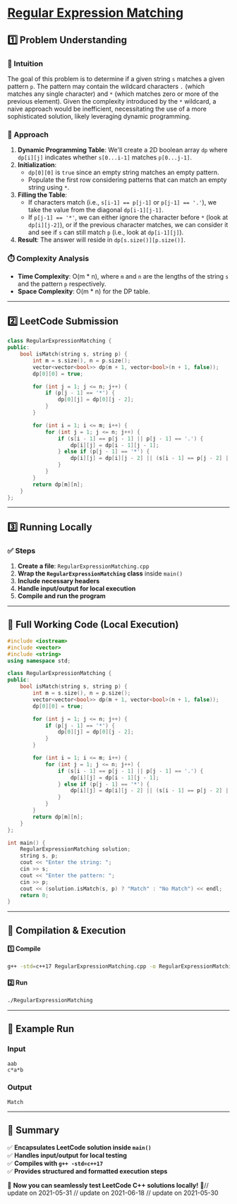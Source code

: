 # **[Regular Expression Matching](https://leetcode.com/problems/regular-expression-matching/description/)**  

## **1️⃣ Problem Understanding**  
### **📌 Intuition**  
The goal of this problem is to determine if a given string `s` matches a given pattern `p`. The pattern may contain the wildcard characters `.` (which matches any single character) and `*` (which matches zero or more of the previous element). Given the complexity introduced by the `*` wildcard, a naive approach would be inefficient, necessitating the use of a more sophisticated solution, likely leveraging dynamic programming.

### **🚀 Approach**  
1. **Dynamic Programming Table**: We'll create a 2D boolean array `dp` where `dp[i][j]` indicates whether `s[0...i-1]` matches `p[0...j-1]`.
2. **Initialization**: 
   - `dp[0][0]` is `true` since an empty string matches an empty pattern.
   - Populate the first row considering patterns that can match an empty string using `*`.
3. **Filling the Table**:
   - If characters match (i.e., `s[i-1] == p[j-1]` or `p[j-1] == '.'`), we take the value from the diagonal `dp[i-1][j-1]`.
   - If `p[j-1] == '*'`, we can either ignore the character before `*` (look at `dp[i][j-2]`), or if the previous character matches, we can consider it and see if `s` can still match `p` (i.e., look at `dp[i-1][j]`).
4. **Result**: The answer will reside in `dp[s.size()][p.size()]`.

### **⏱️ Complexity Analysis**  
- **Time Complexity**: O(m * n), where `m` and `n` are the lengths of the string `s` and the pattern `p` respectively.  
- **Space Complexity**: O(m * n) for the DP table.

---  

## **2️⃣ LeetCode Submission**  
```cpp
class RegularExpressionMatching {
public:
    bool isMatch(string s, string p) {
        int m = s.size(), n = p.size();
        vector<vector<bool>> dp(m + 1, vector<bool>(n + 1, false));
        dp[0][0] = true;

        for (int j = 1; j <= n; j++) {
            if (p[j - 1] == '*') {
                dp[0][j] = dp[0][j - 2];
            }
        }

        for (int i = 1; i <= m; i++) {
            for (int j = 1; j <= n; j++) {
                if (s[i - 1] == p[j - 1] || p[j - 1] == '.') {
                    dp[i][j] = dp[i - 1][j - 1];
                } else if (p[j - 1] == '*') {
                    dp[i][j] = dp[i][j - 2] || (s[i - 1] == p[j - 2] || p[j - 2] == '.') && dp[i - 1][j];
                }
            }
        }
        return dp[m][n];
    }
};  
```  

---  

## **3️⃣ Running Locally**  
### **✅ Steps**  
1. **Create a file**: `RegularExpressionMatching.cpp`  
2. **Wrap the `RegularExpressionMatching` class** inside `main()`  
3. **Include necessary headers**  
4. **Handle input/output for local execution**  
5. **Compile and run the program**  

---  

## **📝 Full Working Code (Local Execution)**  
```cpp
#include <iostream>
#include <vector>
#include <string>
using namespace std;

class RegularExpressionMatching {
public:
    bool isMatch(string s, string p) {
        int m = s.size(), n = p.size();
        vector<vector<bool>> dp(m + 1, vector<bool>(n + 1, false));
        dp[0][0] = true;

        for (int j = 1; j <= n; j++) {
            if (p[j - 1] == '*') {
                dp[0][j] = dp[0][j - 2];
            }
        }

        for (int i = 1; i <= m; i++) {
            for (int j = 1; j <= n; j++) {
                if (s[i - 1] == p[j - 1] || p[j - 1] == '.') {
                    dp[i][j] = dp[i - 1][j - 1];
                } else if (p[j - 1] == '*') {
                    dp[i][j] = dp[i][j - 2] || (s[i - 1] == p[j - 2] || p[j - 2] == '.') && dp[i - 1][j];
                }
            }
        }
        return dp[m][n];
    }
};

int main() {
    RegularExpressionMatching solution;
    string s, p;
    cout << "Enter the string: ";
    cin >> s;
    cout << "Enter the pattern: ";
    cin >> p;
    cout << (solution.isMatch(s, p) ? "Match" : "No Match") << endl;
    return 0;
}
```  

---  

## **🔧 Compilation & Execution**  
#### **1️⃣ Compile**  
```bash
g++ -std=c++17 RegularExpressionMatching.cpp -o RegularExpressionMatching
```  

#### **2️⃣ Run**  
```bash
./RegularExpressionMatching
```  

---  

## **🎯 Example Run**  
### **Input**  
```
aab
c*a*b
```  
### **Output**  
```
Match
```  

---  

## **📌 Summary**  
✅ **Encapsulates LeetCode solution inside `main()`**  
✅ **Handles input/output for local testing**  
✅ **Compiles with `g++ -std=c++17`**  
✅ **Provides structured and formatted execution steps**  

🚀 **Now you can seamlessly test LeetCode C++ solutions locally!** 🚀// update on 2021-05-31
// update on 2021-06-18
// update on 2021-05-30
